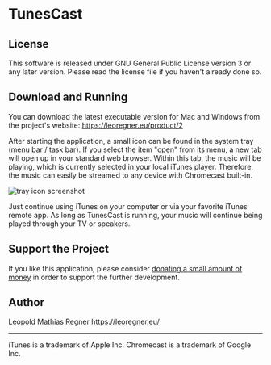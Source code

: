 # TunesCast

## License
This software is released under GNU General Public License version 3 or any later version. Please read the license file if you haven't already done so.

## Download and Running
You can download the latest executable version for Mac and Windows from the project's website: <https://leoregner.eu/product/2>

After starting the application, a small icon can be found in the system tray (menu bar / task bar). If you select the item "open" from its menu, a new tab will open up in your standard web browser. Within this tab, the music will be playing, which is currently selected in your local iTunes player. Therefore, the music can easily be streamed to any device with Chromecast built-in.

![tray icon screenshot](https://shared.leoregner.eu/github-tunescast-readme-screenshot.png)

Just continue using iTunes on your computer or via your favorite iTunes remote app. As long as TunesCast is running, your music will continue being played through your TV or speakers.

## Support the Project
If you like this application, please consider [donating a small amount of money](https://leoregner.eu/donate) in order to support the further development.

## Author
Leopold Mathias Regner
<https://leoregner.eu/>

---
iTunes is a trademark of Apple Inc.
Chromecast is a trademark of Google Inc.
